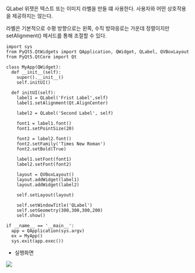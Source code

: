 QLabel 위젯은 텍스트 또는 이미지 라벨을 만들 떄 사용한다. 사용자와 어떤 상호작용을 제공하지는 않는다.

라벨은 기본적으로 수평 방향으로는 왼쪽, 수직 방햐응로는 가운데 정렬이지만 setAlignment() 메서드를 통해 조절할 수 있다.

```
import sys
from PyQt5.QtWidgets import QApplication, QWidget, QLabel, QVBoxLayout
from PyQt5.QtCore import Qt

class MyApp(QWidget):
  def __init__(self):
    super().__init__()
    self.initUI()

  def initUI(self):
    label1 = QLabel('Frist Label',self)
    label1.setAlignment(Qt.AlignCenter)

    label2 = QLabel('Second Label', self)

    font1 = label1.font()
    font1.setPointSize(20)

    font2 = label2.font()
    font2.setFamily('Times New Roman')
    font2.setBold(True)

    label1.setFont(font1)
    label2.setFont(font2)

    layout = QVBoxLayout()
    layout.addWidget(label1)
    layout.addWidget(label2)

    self.setLayout(layout)

    self.setWindowTitle('QLabel')
    self.setGeometry(300,300,300,200)
    self.show()

if __name__ == '__main__':
  app = QApplication(sys.argv)
  ex = MyApp()
  sys.exit(app.exec())
```
* 실행화면
<image src = https://github.com/kdahun/pyqt_relation/assets/101082485/af4787f2-0615-41b3-9c9c-31a73f40252d)/>
